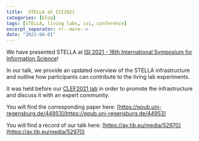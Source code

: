 ```yaml
---
title:  STELLA at ISI2021
categories: [blog]
tags: [STELLA, living labs, isi, conference]
excerpt_separator: <!--more-->
date: "2021-04-01"
---
```

We have presented STELLA at [ISI 2021 - 16th International Symposium for Information Science](https://isi2021.net/)!

In our talk, we provide an updated overview of the STELLA infrastructure and outline how participants can contribute to the living lab experiments.

It was held before our [CLEF2021 lab](https://clef-lilas.github.io/) in order to promote the infrastructure and discuss it with an expert community.

You will find the corresponding paper here: [https://epub.uni-regensburg.de/44953](https://epub.uni-regensburg.de/44953)

You will find a record of our talk here: [https://av.tib.eu/media/52970](https://av.tib.eu/media/52970)
